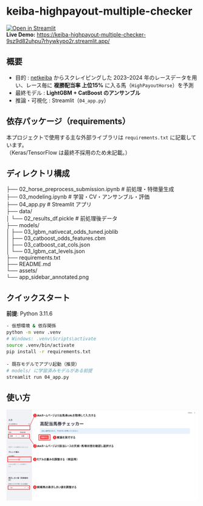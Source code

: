 # keiba-highpayout-multiple-checker

[![Open in Streamlit](https://static.streamlit.io/badges/streamlit_badge_black_white.svg)](https://keiba-highpayout-multiple-checker-9sz9d82uhpu7rhywkypo2r.streamlit.app/)  
**Live Demo:** https://keiba-highpayout-multiple-checker-9sz9d82uhpu7rhywkypo2r.streamlit.app/

## 概要
- 目的 : [netkeiba](https://www.netkeiba.com/) からスクレイピングした 2023–2024 年のレースデータを用い、レース毎に **複勝配当率 上位15%** に入る馬（`HighPayoutHorse`）を予測
- 最終モデル : **LightGBM + CatBoost のアンサンブル**
- 推論・可視化 : Streamlit（`04_app.py`）

## 依存パッケージ（requirements）
本プロジェクトで使用する主な外部ライブラリは `requirements.txt` に記載しています。  
（Keras/TensorFlow は最終不採用のため未記載。）

## ディレクトリ構成
├── 02_horse_preprocess_submission.ipynb   # 前処理・特徴量生成<br>
├── 03_modeling.ipynb                      # 学習・CV・アンサンブル・評価<br>
├── 04_app.py                              # Streamlit アプリ<br>
├── data/<br>
│   └── 02_results_df.pickle               # 前処理後データ<br>
├── models/<br>
│   ├── 03_lgbm_nativecat_odds_tuned.joblib<br>
│   ├── 03_catboost_odds_features.cbm<br>
│   ├── 03_catboost_cat_cols.json<br>
│   └── 03_lgbm_cat_levels.json<br>
├── requirements.txt<br>
├── README.md<br>
└── assets/<br>
    └── app_sidebar_annotated.png<br>

## クイックスタート
**前提**: Python 3.11.6

```bash
- 仮想環境 & 依存関係
python -m venv .venv
# Windows: .venv\Scripts\activate
source .venv/bin/activate
pip install -r requirements.txt

- 既存モデルでアプリ起動（推奨）
# models/ に学習済みモデルがある前提
streamlit run 04_app.py
```

## 使い方
![アプリ操作手順](assets/app_ui_annotated.png)
